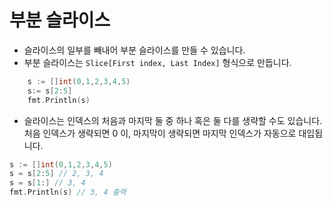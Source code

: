 # 부분 슬라이스

- 슬라이스의 일부를 빼내어 부분 슬라이스를 만들 수 있습니다.
- 부분 슬라이스는 ``Slice[First index, Last Index]`` 형식으로 만듭니다.
```go
    s := []int(0,1,2,3,4,5)
    s:= s[2:5]
    fmt.Println(s)
```

- 슬라이스는 인덱스의 처음과 마지막 둘 중 하나 혹은 둘 다를 생략할 수도 있습니다. 처음 인덱스가 생략되면 0 이, 마지막이 생략되면 마지막 인덱스가 자동으로 대입됩니다.
``` go
s := []int(0,1,2,3,4,5)
s = s[2:5] // 2, 3, 4
s = s[1:] // 3, 4
fmt.Println(s) // 3, 4 출력
```
